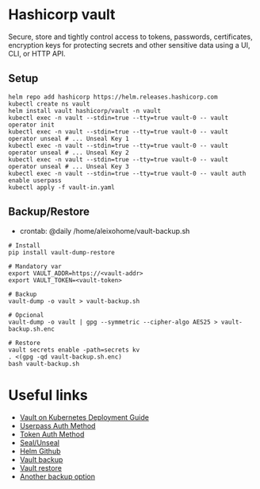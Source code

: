 # Hashicorp vault
Secure, store and tightly control access to tokens, passwords, certificates, encryption keys for protecting secrets and other sensitive data using a UI, CLI, or HTTP API.

## Setup
```
helm repo add hashicorp https://helm.releases.hashicorp.com
kubectl create ns vault
helm install vault hashicorp/vault -n vault
kubectl exec -n vault --stdin=true --tty=true vault-0 -- vault operator init
kubectl exec -n vault --stdin=true --tty=true vault-0 -- vault operator unseal # ... Unseal Key 1
kubectl exec -n vault --stdin=true --tty=true vault-0 -- vault operator unseal # ... Unseal Key 2
kubectl exec -n vault --stdin=true --tty=true vault-0 -- vault operator unseal # ... Unseal Key 3
kubectl exec -n vault --stdin=true --tty=true vault-0 -- vault auth enable userpass
kubectl apply -f vault-in.yaml
```

## Backup/Restore
- crontab: @daily /home/aleixohome/vault-backup.sh
```
# Install
pip install vault-dump-restore

# Mandatory var
export VAULT_ADDR=https://<vault-addr>
export VAULT_TOKEN=<vault-token>

# Backup
vault-dump -o vault > vault-backup.sh

# Opcional
vault-dump -o vault | gpg --symmetric --cipher-algo AES25 > vault-backup.sh.enc

# Restore
vault secrets enable -path=secrets kv
. <(gpg -qd vault-backup.sh.enc)
bash vault-backup.sh
```

# Useful links
- [Vault on Kubernetes Deployment Guide](https://developer.hashicorp.com/vault/tutorials/kubernetes/kubernetes-raft-deployment-guide)
- [Userpass Auth Method](https://developer.hashicorp.com/vault/docs/auth/userpass)
- [Token Auth Method](https://developer.hashicorp.com/vault/docs/auth/token)
- [Seal/Unseal](https://developer.hashicorp.com/vault/docs/concepts/seal)
- [Helm Github](https://github.com/hashicorp/vault-helm)
- [Vault backup](https://developer.hashicorp.com/vault/tutorials/standard-procedures/sop-backup)
- [Vault restore](https://developer.hashicorp.com/vault/tutorials/standard-procedures/sop-restore)
- [Another backup option](https://pypi.org/project/vault-dump-restore/)